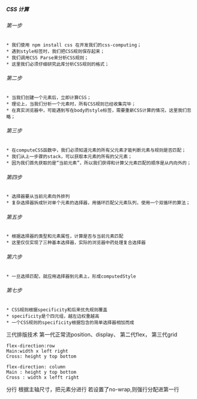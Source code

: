 ##### CSS 计算

###### 第一步
	* 我们使用 npm install css 在开发我们的css-computing；
	* 遇到style标签时，我们把CSS规则保存起来；
	* 我们调用CSS Parse来分析CSS规则；
	* 这里我们必须仔细研究此库分析CSS规则的格式；

###### 第二步 
	* 当我们创建一个元素后，立即计算CSS；
	* 理论上，当我们分析一个元素时，所有CSS规则已经收集完毕；
	* 在真实浏览器中，可能遇到写在body的style标签，需要重新CSS计算的情况，这里我们忽略；

###### 第三步
	* 在computeCSS函数中，我们必须知道元素的所有父元素才能判断元素与规则是否匹配；
	* 我们从上一步骤的stack，可以获取本元素的所有的父元素；
	* 因为我们首先获取的是“当前元素”，所以我们获得和计算父元素匹配的顺序是从内向外的；

###### 第四步
	* 选择器要从当前元素向外排列
	* 复杂选择器拆成针对单个元素的选择器，用循环匹配父元素队列，使用一个双循环的算法；
	

###### 第五步
	* 根据选择器的类型和元素属性，计算是否与当前元素匹配
	* 这里仅仅实现了三种基本选择器，实际的浏览器中药处理复合选择器

###### 第六步
	* 一旦选择匹配，就应用选择器到元素上，形成computedStyle

###### 第七步
	* CSS规则根据specificity和后来优先规则覆盖
	* specificity是个四元组，越左边权重越高
	* 一个CSS规则的specificity根据包含的简单选择器相加而成
	

三代排版技术
	第一代正常流position、display、
	第二代flex，
	第三代grid	

	flex-direction:row
	Main:width x left right
	Cross: height y top bottom

	flex-direction: column
	Main : height y top bottom
	Cross : width x lefft right


分行
	根据主轴尺寸，把元素分进行
	若设置了no-wrap,则强行分配进第一行